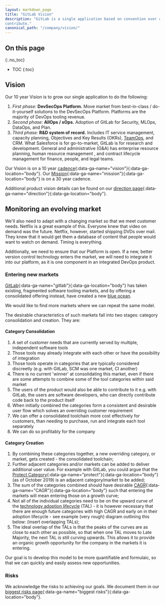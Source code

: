```yaml
---
layout: markdown_page
title: "GitLab Vision"
description: "GitLab is a single application based on convention over configuration  that everyone should be able to afford and adapt. With GitLab, everyone can
contribute."
canonical_path: "/company/vision/"
---
```


## On this page
{:.no_toc}

- TOC
{:toc}

## Vision

Our 10 year Vision is to grow our single application to do the following:

1. _First phase:_ **DevSecOps Platform.** Move market from best-in-class / do-it-yourself solutions to the DevSecOps Platform. Platforms are the majority of DevOps tooling revenue.
1. _Second phase:_ **AllOps / xOps.** Adoption of GitLab for Security, MLOps, DataOps, and Plan.
1. _Third phase:_ **R&D system of record.** Includes IT service management, capacity planning, Objectives and Key Results (OKRs), [TeamOps](/teamops/), and CRM. What Salesforce is for go-to-market, GitLab is for research and development. General and administrative (G&A) has enterprise resource planning, human resource management , and contract lifecycle management for finance, people, and legal teams.

Our Vision is on a 10 year [cadence](/company/cadence/#vision){:data-ga-name="vision"}{:data-ga-location="body"}. Our [Mission](/company/mission/){:data-ga-name="mission"}{:data-ga-location="body"} is on a 30 year cadence. 

Additional product vision details can be found on our [direction page](/direction/#vision){:data-ga-name="direction"}{:data-ga-location="body"}.

## Monitoring an evolving market

We'll also need to adapt with a changing market so that we meet customer needs. Netflix is a great example of this. Everyone knew that video on demand was the future. Netflix, however, started shipping DVDs over mail. They knew that it would get them a database of content that people would want to watch on demand. Timing is everything.

Additionally, we need to ensure that our Platform is open. If a new, better version control technology enters the market, we will need to integrate it into our platform, as it is one component in an integrated DevOps product.

### Entering new markets

[GitLab](https://about.gitlab.com){:data-ga-name="gitlab"}{:data-ga-location="body"} has taken existing, fragmented software tooling markets, and by offering a consolidated offering instead, have created a new [blue ocean](https://www.blueoceanstrategy.com/what-is-blue-ocean-strategy/).

We would like to find more markets where we can repeat the same model.

The desirable characteristics of such markets fall into two stages: category consolidation and creation.  They are:

#### Category Consolidation

1. A set of customer needs that are currently served by multiple, independent software tools
1. Those tools may already integrate with each other or have the possibility of integration
1. Those tools operate in categories that are typically considered discreetly (e.g. with GitLab, SCM was one market, CI another)
1. There is no current 'winner' at consolidating this market, even if there are some attempts to combine some of the tool categories within said market
1. The users of the product would also be able to contribute to it e.g. with GitLab, the users are software developers, who can directly contribute code back to the product itself
1. When initially combined the categories form a consistent and desirable user flow which solves an overriding customer requirement
1. We can offer a consolidated toolchain more cost effectively for customers, than needing to purchase, run and integrate each tool separately
1. We can do so profitably for the company

#### Category Creation

1. By combining these categories together, a new overriding category, or market, gets created - the consolidated toolchain;
1. Further adjacent categories and/or markets can be added to deliver additional user value.  For example with GitLab, you could argue that the [Protect Category](/stages-devops-lifecycle/protect/){:data-ga-name="protect"}{:data-ga-location="body"} (as of October 2019) is an adjacent category/market to be added;
1. The sum of the categories combined should have desirable [CAGR](https://investinganswers.com/dictionary/c/compound-annual-growth-rate-cagr){:data-ga-name="CAGR"}{:data-ga-location="body"} such that entering the markets will mean entering those on a growth curve;
1. Not all of the individual categories need to be on the upward curve of the [technology adoption lifecycle](https://medium.com/@shivayogiks/what-is-technology-adoption-life-cycle-and-chasm-e07084e7991f) (TAL) - it is however necessary that there are enough future categories with high CAGR and early on in their adoption lifecycle - see example (very rough) diagram outlining this below:
(insert overlapping TALs);
1. The ideal overlap of the TALs is that the peaks of the curves are as close to each other as possible, so that when one TAL moves to Late Majority, the next TAL is still curving upwards.  This allows it to provide an organic growth opportunity for the company in the markets it is entering.

Our goal is to develop this model to be more quantifiable and formulaic, so that we can quickly and easily assess new opportunities.

### Risks

We acknowledge the risks to achieving our goals. We document them in our [biggest risks page](/handbook/leadership/biggest-risks/){:data-ga-name="biggest risks"}{:data-ga-location="body"}.
